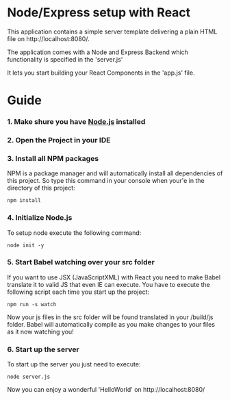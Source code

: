 # Node/Express setup with React

This application contains a simple server template delivering a plain
HTML file on http://localhost:8080/.

The application comes with a Node and Express Backend which functionality
is specified in the 'server.js'

It lets you start building your React Components in  the 'app.js' file.

# Guide

### 1. Make shure you have [Node.js](https://nodejs.org/en/) installed
### 2. Open the Project in your IDE
### 3. Install all NPM packages

NPM is a package manager and will automatically install all dependencies of this project.
So type this command in your console when your'e in the directory of this project:

    npm install
    
### 4. Initialize Node.js

To setup node execute the following command:

    node init -y
    
### 5. Start Babel watching over your src folder

If you want to use JSX (JavaScriptXML) with React you need to make
Babel translate it to valid JS that even IE can execute.
You have to execute the following script each time you start up the project:

    npm run -s watch
    
Now your js files in the src folder will be found translated in your /build/js folder.
Babel will automatically compile as you make changes to your files as it now watching you!

### 6. Start up the server

To start up the server you just need to execute:

    node server.js
    
Now you can enjoy a wonderful 'HelloWorld' on http://localhost:8080/